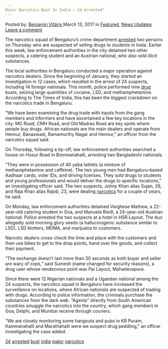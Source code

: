 ```yaml
---
Major Narcotics Bust In India – 24 Arrested"
---
```

<article class="post-listing post-18591 post type-post status-publish format-standard has-post-thumbnail hentry 
 tag-1898 tag-bust tag-india tag-major tag-narcotics">
<div class="post-inner">
<span>Posted by: <a href="https://www.deepdotweb.com/author/benjaminvi/" title="">Benjamin Vitáris </a></span>
<span>March 13, 2017</span>
<span>in <a href="https://www.deepdotweb.com/category/deepdot-news/" rel="category tag">Featured</a>, <a href="https://www.deepdotweb.com/category/news-updates/" rel="category tag">News Updates</a></span>
<span><a href="https://www.deepdotweb.com/2017/03/13/major-narcotics-bust-india-24-arrested/#respond">Leave a comment</a></span>


<p>The narcotics squad of Bengaluru’s crime department <a href="http://timesofindia.indiatimes.com/city/bengaluru/cops-sniff-out-drug-peddlers-bust-key-points/articleshow/57336683.cms">arrested</a> two persons on Thursday who are suspected of selling drugs to students in India. Earlier this week, law enforcement authorities in the city detained two other suspects, a catering student and an Austrian national, who also sold illicit substances.</p>
<p>The local authorities in Bengaluru conducted a major operation against narcotics dealers. Since the beginning of January, they started an investigation in 12 cases, which resulted in the arrest of 24 suspects, including 14 foreign nationals. This month, police performed nine <a href="https://www.deepdotweb.com/tag/drugs/">drug</a> busts, seizing large quantities of cocaine, LSD, and methamphetamine. According to The Times of India, this has been the biggest crackdown on the narcotics trade in Bengaluru.</p>
<p>&#8220;We have been examining the drug trade with inputs from the gang members and informers and have ascertained a few key locations in the city. MG Road, CMH Road, and Old Madras Road are key spots where people buy drugs. African nationals are the main dealers and operate from Hennur, Banaswadi, Ramamurthy Nagar and Hennur,&#8221; an officer from the narcotics squad said.</p>
<p>On Thursday, following a tip-off, law enforcement authorities searched a house on Hosur Road in Bommanahalli, arresting two Bangladeshi nationals.</p>
<p>&#8220;They were in possession of 40 yaba tablets (a mixture of methamphetamine and caffeine). The two young men had Bengaluru-based Aadhaar cards, voter IDs, and driving licenses. They sold drugs to students and young professionals and would deliver the drugs to specific locations,&#8221; an investigating officer said. The two suspects, Johny Khan alias Sujan, 26, and Raja Khan alias Rajob, 23, were dealing <a href="https://www.deepdotweb.com/tag/narcotics/">narcotics</a> for a couple of years, he said.</p>
<p>On Monday, law enforcement authorities detained Varghese Mathew, a 22-year-old catering student in Goa, and Manuela Riedl, a 24-year-old Austrian national. Police arrested the two suspects at a hotel in HSR Layout. The duo allegedly sold morning glory seeds (a hallucinogenic substance similar to LSD), LSD blotters, MDMA, and marijuana to customers.</p>
<p>Narcotic dealers cross-check the time and place with the customers and then use bikes to get to the drop points, hand over the goods, and collect their payment.</p>
<p>&#8220;The exchange doesn&#8217;t last more than 30 seconds as both buyer and seller are wary of cops,&#8221; said Sumesh (name changed for security reasons), a drug user whose rendezvous point was Pai Layout, Mahadevapura.</p>
<p>Since there were 12 Nigerian nationals and a Ugandan national among the 24 suspects, the narcotics squad in Bengaluru have increased the surveillance on locations, where African nationals are suspected of trading with drugs. According to police information, the criminals purchase the substances from the dark web. “Agents” directly from South American countries smuggle the narcotics into the country, which gang members in Goa, Delphi, and Mumbai receive through couriers.</p>
<p>&#8220;We are closely monitoring some hangouts and pubs in KR Puram, Kammanahalli and Marathahalli were we suspect drug peddling,&#8221; an officer investigating the case added.</p>
</div>
<a href="https://www.deepdotweb.com/tag/24/" rel="tag">24</a> <a href="https://www.deepdotweb.com/tag/arrested/" rel="tag">arrested</a> <a href="https://www.deepdotweb.com/tag/bust/" rel="tag">bust</a> <a href="https://www.deepdotweb.com/tag/india/" rel="tag">india</a> <a href="https://www.deepdotweb.com/tag/major/" rel="tag">major</a> <a href="https://www.deepdotweb.com/tag/narcotics/" rel="tag">narcotics</a></span> <span style="display:none" class="updated">2017-03-13<a href="https://www.deepdotweb.com/author/benjaminvi/" title="Posts by Benjamin Vitáris" rel="author">Benjamin Vitáris</a></strong></div>

